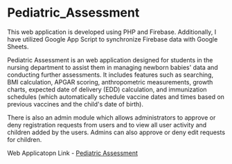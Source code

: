 # Pediatric_Assessment

This web application is developed using PHP and Firebase. Additionally, I have utilized Google App Script to synchronize Firebase data with Google Sheets.

Pediatric Assessment is an web application designed for students in the nursing department to assist them in managing newborn babies' data and conducting further assessments. It includes features such as searching, BMI calculation, APGAR scoring, anthropometric measurements, growth charts, expected date of delivery (EDD) calculation, and immunization schedules (which automatically schedule vaccine dates and times based on previous vaccines and the child's date of birth).

There is also an admin module which allows administrators to approve or deny registration requests from users and to view all user activity and children added by the users. Admins can also approve or deny edit requests for children.

Web Applicatopn Link - [Pediatric Assessment](https://nursing.efortune.in/templates/main.php?uid=21bsc001&id=garv_p_2)
